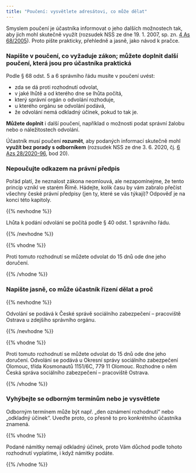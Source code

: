 ```yaml
---
title: "Poučení: vysvětlete adresátovi, co může dělat"
---
```

Smyslem poučení je účastníka informovat o jeho dalších možnostech tak, aby jich mohl skutečně využít (rozsudek NSS ze dne 19. 1. 2007, sp. zn. [4 As 68/2005](https://vyhledavac.nssoud.cz/DokumentOriginal/Html/248400)). Proto pište prakticky, přehledně a jasně, jako návod k pračce.

### Napište v poučení, co vyžaduje zákon; můžete doplnit další poučení, která jsou pro účastníka praktická

Podle § 68 odst. 5 a 6 správního řádu musíte v poučení uvést:

* zda se dá proti rozhodnutí odvolat,
* v jaké lhůtě a od kterého dne se lhůta počítá,
* který správní orgán o odvolání rozhoduje,
* u kterého orgánu se odvolání podává,
* že odvolání nemá odkladný účinek, pokud to tak je.

**Můžete doplnit** i další poučení, například o možnosti podat správní žalobu nebo o náležitostech odvolání.

Účastník musí poučení **rozumět**, aby podaných informací skutečně mohl **využít bez porady s odborníkem** (rozsudek NSS ze dne 3. 6. 2020, čj. [6 Azs 28/2020-96](https://vyhledavac.nssoud.cz/DokumentOriginal/Html/654938), bod 20).

### Nepoučujte odkazem na právní předpis

Pořád platí, že neznalost zákona neomlouvá, ale nezapomínejme, že tento princip vznikl ve starém Římě. Hádejte, kolik času by vám zabralo přečíst všechny české právní předpisy (jen ty, které se vás týkají)? Odpověď je na konci této kapitoly.

{{% nevhodne %}}

Lhůta k podání odvolání se počítá podle § 40 odst. 1 správního řádu.

{{% /nevhodne %}}

{{% vhodne %}}

Proti tomuto rozhodnutí se můžete odvolat do 15 dnů ode dne jeho doručení.

{{% /vhodne %}}

### Napište jasně, co může účastník řízení dělat a proč

{{% nevhodne %}}

Odvolání se podává k České správě sociálního zabezpečení – pracoviště Ostrava u zdejšího správního orgánu.

{{% /nevhodne %}}

{{% vhodne %}}

Proti tomuto rozhodnutí se můžete odvolat do 15 dnů ode dne jeho doručení. Odvolání se podává u Okresní správy sociálního zabezpečení Olomouc, třída Kosmonautů 1151/6C, 779 11 Olomouc. Rozhodne o něm Česká správa sociálního zabezpečení – pracoviště Ostrava.

{{% /vhodne %}}

### Vyhýbejte se odborným termínům nebo je vysvětlete

Odborným termínem může být např. „den oznámení rozhodnutí“ nebo „odkladný účinek“. Uveďte proto, co přesně to pro konkrétního účastníka znamená.

{{% vhodne %}}

Podané námitky nemají odkladný účinek, proto Vám důchod podle tohoto rozhodnutí vyplatíme, i když námitky podáte.

{{% /vhodne %}}
